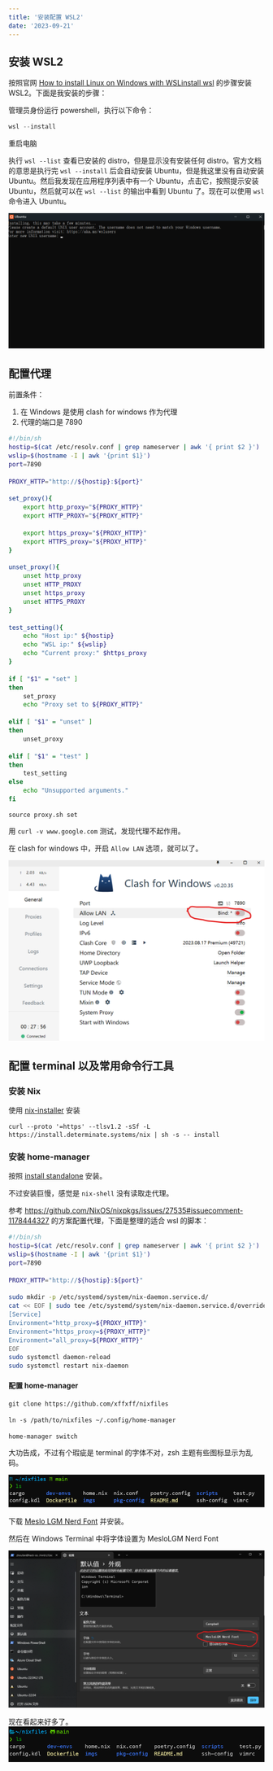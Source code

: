 ```yaml
---
title: '安装配置 WSL2'
date: '2023-09-21'
---
```


## 安装 WSL2

按照官网 [How to install Linux on Windows with WSLinstall wsl](https://learn.microsoft.com/en-us/windows/wsl/install#install-wsl-command) 的步骤安装 WSL2。下面是我安装的步骤：

管理员身份运行 powershell，执行以下命令：
```powershell
wsl --install
```

重启电脑

执行 `wsl --list` 查看已安装的 distro，但是显示没有安装任何 distro。官方文档的意思是执行完 `wsl --install` 后会自动安装 Ubuntu，但是我这里没有自动安装 Ubuntu。然后我发现在应用程序列表中有一个 Ubuntu，点击它，按照提示安装 Ubuntu，然后就可以在 `wsl --list` 的输出中看到 Ubuntu 了。现在可以使用 `wsl` 命令进入 Ubuntu。

![](wsl/20230921075234.png)


## 配置代理

前置条件：
1. 在 Windows 是使用 clash for windows 作为代理
2. 代理的端口是 7890

```bash
#!/bin/sh
hostip=$(cat /etc/resolv.conf | grep nameserver | awk '{ print $2 }')
wslip=$(hostname -I | awk '{print $1}')
port=7890

PROXY_HTTP="http://${hostip}:${port}"

set_proxy(){
    export http_proxy="${PROXY_HTTP}"
    export HTTP_PROXY="${PROXY_HTTP}"

    export https_proxy="${PROXY_HTTP}"
    export HTTPS_proxy="${PROXY_HTTP}"
}

unset_proxy(){
    unset http_proxy
    unset HTTP_PROXY
    unset https_proxy
    unset HTTPS_PROXY
}

test_setting(){
    echo "Host ip:" ${hostip}
    echo "WSL ip:" ${wslip}
    echo "Current proxy:" $https_proxy
}

if [ "$1" = "set" ]
then
    set_proxy
    echo "Proxy set to ${PROXY_HTTP}"

elif [ "$1" = "unset" ]
then
    unset_proxy

elif [ "$1" = "test" ]
then
    test_setting
else
    echo "Unsupported arguments."
fi
```

```shell
source proxy.sh set
```

用 `curl -v www.google.com` 测试，发现代理不起作用。

在 clash for windows 中，开启 `Allow LAN` 选项，就可以了。

![](wsl/20230921080117.png)


## 配置 terminal 以及常用命令行工具

### 安装 Nix

使用 [nix-installer](https://github.com/DeterminateSystems/nix-installer) 安装

```shell
curl --proto '=https' --tlsv1.2 -sSf -L https://install.determinate.systems/nix | sh -s -- install
```

### 安装 home-manager

按照 [install standalone](https://nix-community.github.io/home-manager/index.html#sec-install-standalone) 安装。

不过安装巨慢，感觉是 `nix-shell` 没有读取走代理。

参考 https://github.com/NixOS/nixpkgs/issues/27535#issuecomment-1178444327 的方案配置代理，下面是整理的适合 wsl 的脚本：

```bash
#!/bin/sh
hostip=$(cat /etc/resolv.conf | grep nameserver | awk '{ print $2 }')
wslip=$(hostname -I | awk '{print $1}')
port=7890

PROXY_HTTP="http://${hostip}:${port}"

sudo mkdir -p /etc/systemd/system/nix-daemon.service.d/
cat << EOF | sudo tee /etc/systemd/system/nix-daemon.service.d/override.conf >/dev/null
[Service]
Environment="http_proxy=${PROXY_HTTP}"
Environment="https_proxy=${PROXY_HTTP}"
Environment="all_proxy=${PROXY_HTTP}"
EOF
sudo systemctl daemon-reload
sudo systemctl restart nix-daemon
```

#### 配置 home-manager

```shell
git clone https://github.com/xffxff/nixfiles

ln -s /path/to/nixfiles ~/.config/home-manager

home-manager switch
```

大功告成，不过有个瑕疵是 terminal 的字体不对，zsh 主题有些图标显示为乱码。

![](wsl/20230921090053.png)

下载 [Meslo LGM Nerd Font](https://github.com/ryanoasis/nerd-fonts/blob/master/patched-fonts/Meslo/M/Regular/MesloLGMNerdFont-Regular.ttf) 并安装。

然后在 Windows Terminal 中将字体设置为 MesloLGM Nerd Font

![](wsl/20230921090242.png)

现在看起来好多了。
![](wsl/20230921090418.png)
